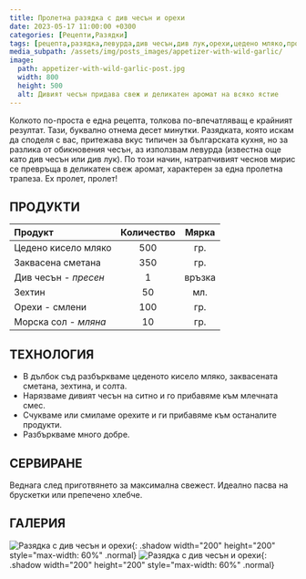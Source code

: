 ```yaml
---
title: Пролетна разядка с див чесън и орехи
date: 2023-05-17 11:00:00 +0300
categories: [Рецепти,Разядки]
tags: [рецепта,разядка,левурда,див чесън,див лук,орехи,цедено мляко,пролет]   # TAG names should always be lowercase
media_subpath: /assets/img/posts_images/appetizer-with-wild-garlic/
image:
  path: appetizer-with-wild-garlic-post.jpg
  width: 800
  height: 500
  alt: Дивият чесън придава свеж и деликатен аромат на всяко ястие
---
```


Колкото по-проста е една рецепта, толкова по-впечатляващ е крайният резултат. Тази, буквално отнема десет минутки. Разядката, която искам да споделя с вас, притежава вкус типичен за българската кухня, но за разлика от обикновения чесън, аз използвам левурда (известна още като див чесън или див лук). По този начин, натрапчивият чеснов мирис се превръща в деликатен свеж аромат, характерен за една пролетна трапеза. Ех пролет, пролет!

## **ПРОДУКТИ**

| Продукт                    |Количество  |Мярка   |
|:---------------------------|:----------:|:------:|
|Цедено кисело мляко         |500         |гр.     |
|Заквасена сметана           |350         |гр.     |
|Див чесън - *пресен*        |1           |връзка  |
|Зехтин                      |50          |мл.     |
|Орехи - смлени              |100         |гр.     |
|Морска сол - *мляна*        |10          |гр.     |

## **ТЕХНОЛОГИЯ**

- В дълбок съд разбъркваме цеденото кисело мляко, заквасената сметана, зехтина, и солта.
- Нарязваме дивият чесън на ситно и го прибавяме към млечната смес.
- Счукваме или смиламе орехите и ги прибавяме към останалите продукти.
- Разбъркваме много добре.

## **СЕРВИРАНЕ**

Веднага след приготвянето за максимална свежест. Идеално пасва на брускетки или препечено хлебче.

## **ГАЛЕРИЯ**

![Разядка с див чесън и орехи](appetizer-with-wild-garlic-01.jpg){: .shadow width="200" height="200" style="max-width: 60%" .normal}
![Разядка с див чесън и орехи](appetizer-with-wild-garlic-02.jpg){: .shadow width="200" height="200" style="max-width: 60%" .normal}
